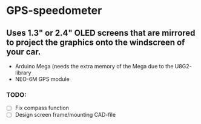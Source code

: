 # GPS-speedometer

## Uses 1.3" or 2.4" OLED screens that are mirrored to project the graphics onto the windscreen of your car.
- Arduino Mega (needs the extra memory of the Mega due to the U8G2-library
- NEO-6M GPS module

### TODO:
- [ ] Fix compass function
- [ ] Design screen frame/mounting CAD-file
